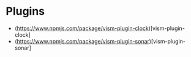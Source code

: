 # Plugins

* (https://www.npmjs.com/package/vism-plugin-clock)[vism-plugin-clock]
* (https://www.npmjs.com/package/vism-plugin-sonar)[vism-plugin-sonar]
